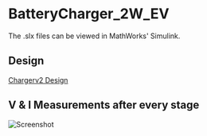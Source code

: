 # BatteryCharger_2W_EV
The .slx files can be viewed in MathWorks' Simulink.

## Design
[Chargerv2 Design](https://github.com/geek-ash/BatteryCharger_2W_EV/files/10011292/Chargerv2.pdf)

## V & I Measurements after every stage
![Screenshot](https://user-images.githubusercontent.com/67466880/201884207-7d90221d-97d1-4cec-a05d-0f04bca75a92.png)
